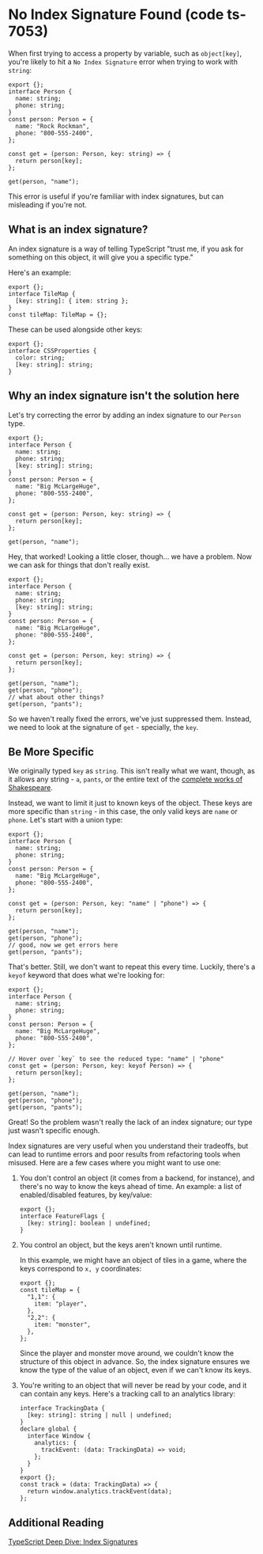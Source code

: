 # No Index Signature Found (code ts-7053)

When first trying to access a property by variable, such as `object[key]`, you're likely to hit a `No Index Signature` error when trying to work with `string`:

```tsx
export {};
interface Person {
  name: string;
  phone: string;
}
const person: Person = {
  name: "Rock Rockman",
  phone: "800-555-2400",
};

const get = (person: Person, key: string) => {
  return person[key];
};

get(person, "name");
```

This error is useful if you're familiar with index signatures, but can misleading if you're not.

## What is an index signature?

An index signature is a way of telling TypeScript "trust me, if you ask for something on this object, it will give you a specific type."

Here's an example:

```tsx
export {};
interface TileMap {
  [key: string]: { item: string };
}
const tileMap: TileMap = {};
```

These can be used alongside other keys:

```tsx
export {};
interface CSSProperties {
  color: string;
  [key: string]: string;
}
```

## Why an index signature isn't the solution here

Let's try correcting the error by adding an index signature to our `Person` type.

```tsx
export {};
interface Person {
  name: string;
  phone: string;
  [key: string]: string;
}
const person: Person = {
  name: "Big McLargeHuge",
  phone: "800-555-2400",
};

const get = (person: Person, key: string) => {
  return person[key];
};

get(person, "name");
```

Hey, that worked! Looking a little closer, though... we have a problem. Now we can ask for things that don't really exist.

```tsx
export {};
interface Person {
  name: string;
  phone: string;
  [key: string]: string;
}
const person: Person = {
  name: "Big McLargeHuge",
  phone: "800-555-2400",
};

const get = (person: Person, key: string) => {
  return person[key];
};

get(person, "name");
get(person, "phone");
// what about other things?
get(person, "pants");
```

So we haven't really fixed the errors, we've just suppressed them. Instead, we need to look at the signature of `get` - specially, the `key`.

## Be More Specific

We originally typed `key` as `string`. This isn't really what we want, though, as it allows any string - `a`, `pants`, or the entire text of the [complete works of Shakespeare](https://ocw.mit.edu/ans7870/6/6.006/s08/lecturenotes/files/t8.shakespeare.txt).

Instead, we want to limit it just to known keys of the object. These keys are more specific than `string` - in this case, the only valid keys are `name` or `phone`. Let's start with a union type:

```tsx
export {};
interface Person {
  name: string;
  phone: string;
}
const person: Person = {
  name: "Big McLargeHuge",
  phone: "800-555-2400",
};

const get = (person: Person, key: "name" | "phone") => {
  return person[key];
};

get(person, "name");
get(person, "phone");
// good, now we get errors here
get(person, "pants");
```

That's better. Still, we don't want to repeat this every time. Luckily, there's a `keyof` keyword that does what we're looking for:

```tsx
export {};
interface Person {
  name: string;
  phone: string;
}
const person: Person = {
  name: "Big McLargeHuge",
  phone: "800-555-2400",
};

// Hover over `key` to see the reduced type: "name" | "phone"
const get = (person: Person, key: keyof Person) => {
  return person[key];
};

get(person, "name");
get(person, "phone");
get(person, "pants");
```

Great! So the problem wasn't really the lack of an index signature; our type just wasn't specific enough.

Index signatures are very useful when you understand their tradeoffs, but can lead to runtime errors and poor results from refactoring tools when misused. Here are a few cases where you might want to use one:

1. You don't control an object (it comes from a backend, for instance), and there's no way to know the keys ahead of time. An example: a list of enabled/disabled features, by key/value:

   ```tsx
   export {};
   interface FeatureFlags {
     [key: string]: boolean | undefined;
   }
   ```

2. You control an object, but the keys aren't known until runtime.

   In this example, we might have an object of tiles in a game, where the keys correspond to `x, y` coordinates:

   ```tsx
   export {};
   const tileMap = {
     "1,1": {
       item: "player",
     },
     "2,2": {
       item: "monster",
     },
   };
   ```

   Since the player and monster move around, we couldn't know the structure of this object in advance. So, the index signature ensures we know the type of the value of an object, even if we can't know its keys.

3. You're writing to an object that will never be read by your code, and it can contain any keys. Here's a tracking call to an analytics library:

   ```tsx
   interface TrackingData {
     [key: string]: string | null | undefined;
   }
   declare global {
     interface Window {
       analytics: {
         trackEvent: (data: TrackingData) => void;
       };
     }
   }
   export {};
   const track = (data: TrackingData) => {
     return window.analytics.trackEvent(data);
   };
   ```

## Additional Reading

[TypeScript Deep Dive: Index Signatures](https://basarat.gitbook.io/typescript/type-system/index-signatures)
